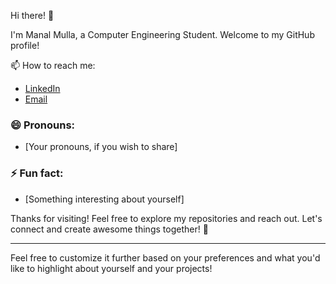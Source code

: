 Hi there! 👋

I'm Manal Mulla, a Computer Engineering Student. Welcome to my GitHub profile!

📫 How to reach me:
- [LinkedIn](https://www.linkedin.com/in/manal-mulla-380622301/)
- [Email](https://mail.google.com/mail/u/0/?tab=rm&ogbl#inbox)

### 😄 Pronouns:
- [Your pronouns, if you wish to share]

### ⚡ Fun fact:
- [Something interesting about yourself]

Thanks for visiting! Feel free to explore my repositories and reach out. Let's connect and create awesome things together! 🚀

--- 

Feel free to customize it further based on your preferences and what you'd like to highlight about yourself and your projects!
